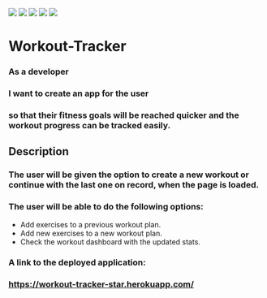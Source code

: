 ![](https://img.shields.io/badge/node.js%20-brightgreen.svg)
![](https://img.shields.io/badge/javascript%20-yellow.svg)
![](https://img.shields.io/badge/mongoose%20-brown.svg)
![](https://img.shields.io/badge/mongo%20-green.svg)
![](https://img.shields.io/badge/npms%20-red.svg)


# Workout-Tracker

### As a developer <br>
### I want to create an app for the user <br>
### so that their fitness goals will be reached quicker and the workout progress can be tracked easily. <br>

## Description
### The user will be given the option to create a new workout or continue with the last one on record, when the page is loaded.

### The user will be able to do the following options:
* Add exercises to a previous workout plan.
* Add new exercises to a new workout plan.
* Check the workout dashboard with the updated stats.

### A link to the deployed application: <br>
### https://workout-tracker-star.herokuapp.com/



